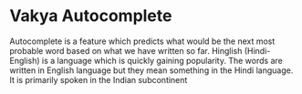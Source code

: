 # Vakya Autocomplete

Autocomplete is a feature which predicts what would be the next most probable word based on what we have written so far. Hinglish (Hindi-English) is a language which is quickly gaining popularity. The words are written in English language but they mean something in the Hindi language. It is primarily spoken in the Indian subcontinent
